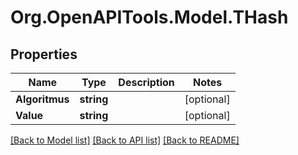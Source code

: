 # Org.OpenAPITools.Model.THash

## Properties

Name | Type | Description | Notes
------------ | ------------- | ------------- | -------------
**Algoritmus** | **string** |  | [optional] 
**Value** | **string** |  | [optional] 

[[Back to Model list]](../README.md#documentation-for-models) [[Back to API list]](../README.md#documentation-for-api-endpoints) [[Back to README]](../README.md)

